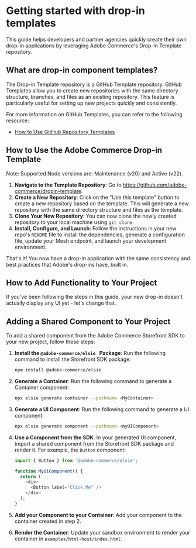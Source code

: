 # Getting started with drop-in templates

This guide helps developers and partner agencies quickly create their own drop-in applications by leveraging Adobe Commerce's Drop-in Template repository.

## What are drop-in component templates?

The Drop-in Template repository is a GitHub Template repository. GitHub Templates allow you to create new repositories with the same directory structure, branches, and files as an existing repository. This feature is particularly useful for setting up new projects quickly and consistently.

For more information on GitHub Templates, you can refer to the following resource:
- [How to Use GitHub Repository Templates](https://docs.github.com/en/repositories/creating-and-managing-repositories/creating-a-repository-from-a-template)

## How to Use the Adobe Commerce Drop-in Template

Note: Supported Node versions are: Maintenance (v20) and Active (v22).

1. **Navigate to the Template Repository**: Go to https://github.com/adobe-commerce/dropin-template.
2. **Create a New Repository**: Click on the "Use this template" button to create a new repository based on the template. This will generate a new repository with the same directory structure and files as the template.
3. **Clone Your New Repository**: You can now clone the newly created repository to your local machine using `git clone`.
4. **Install, Configure, and Launch**: Follow the instructions in your new repo's `README` file to install the dependencies, generate a configuration file, update your Mesh endpoint, and launch your development environment.

That's it! You now have a drop-in application with the same consistency and best practices that Adobe's drop-ins have, built in.

## How to Add Functionality to Your Project

If you've been following the steps in this guide, your new drop-in doesn't actually display any UI yet - let's change that.

## Adding a Shared Component to Your Project

To add a shared component from the Adobe Commerce Storefront SDK to your new project, follow these steps:

1. **Install the `@adobe-commerce/elsie ` Package**: Run the following command to install the Storefront SDK package:
   ```bash
   npm install @adobe-commerce/elsie
   ```

2. **Generate a Container**: Run the following command to generate a Container component:
   ```bash
   npx elsie generate container --pathname <MyContainer>
   ```

3. **Generate a UI Component**: Run the following command to generate a UI component:
   ```bash
   npx elsie generate component --pathname <myUIComponent>
   ```

4. **Use a Component from the SDK**: In your generated UI component, import a shared component from the Storefront SDK package and render it. For example, the `Button` component:
   ```javascript
   import { Button } from '@adobe-commerce/elsie';
   
   function MyUiComponent() {
     return (
       <div>
         <Button label="Click Me" />
       </div>
     );
   }
   ```

5. **Add your Component to your Container**: Add your component to the container created in step 2.

6. **Render the Container**: Update your sandbox environment to render your container in `examples/html-host/index.html`.
